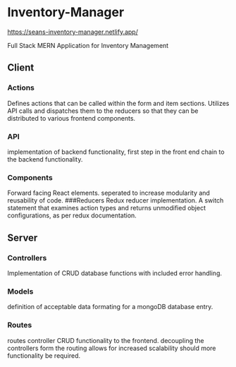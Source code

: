 # Inventory-Manager
https://seans-inventory-manager.netlify.app/

Full Stack MERN Application for Inventory Management


## Client
### Actions
Defines actions that can be called within the form and item sections. 
Utilizes API calls and dispatches them to the reducers so that they can be distributed 
to various frontend components.
### API
implementation of backend functionality, first step in the front end chain to the backend functionality.
### Components
Forward facing React elements. seperated to increase modularity and reusability of code.
###Reducers
Redux reducer implementation. A switch statement that examines action types and returns unmodified 
object configurations, as per redux documentation.
## Server
### Controllers
Implementation of CRUD database functions with included error handling.
### Models
definition of acceptable data formating for a mongoDB database entry.
### Routes
routes controller CRUD functionality to the frontend. decoupling the controllers form the routing allows for
increased scalability should more functionality be required.
